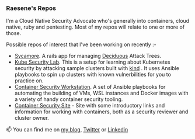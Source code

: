 ### Raesene's Repos

I'm a Cloud Native Security Advocate who's generally into containers, cloud native, ruby and pentesting.  Most of my repos will relate to one or more of those.

Possible repos of interest that I've been working on recently :-

- [Sycamore](https://github.com/raesene/sycamore). A rails app for managing [Deciduous](https://github.com/rpetrich/deciduous) Attack Trees.
- [Kube Security Lab](https://github.com/raesene/kube_security_lab/). This is a setup for learning about Kubernetes security by attacking sample clusters built with [kind](https://github.com/kubernetes-sigs/kind) . It uses Ansible playbooks to spin up clusters with known vulnerbilities for you to practice on.
- [Container Security Workstation](https://github.com/raesene/container_sec_workstation). A set of Ansible playbooks for automating the building of VMs, WSL instances and Docker images with a variety of handy container security tooling.
- [Container Security Site](https://www.container-security.site/) - Site with some introductory links and information for working with containers, both as a security reviewer and cluster owner.



📫 You can find me on [my blog](https://raesene.github.io/), [Twitter](https://twitter.com/raesene/) or [Linkedin](https://www.linkedin.com/in/rorym/)

<!--
**raesene/raesene** is a ✨ _special_ ✨ repository because its `README.md` (this file) appears on your GitHub profile.

Here are some ideas to get you started:

- 🔭 I’m currently working on ...
- 🌱 I’m currently learning ...
- 👯 I’m looking to collaborate on ...
- 🤔 I’m looking for help with ...
- 💬 Ask me about ...
- 📫 How to reach me: ...
- 😄 Pronouns: ...
- ⚡ Fun fact: ...
-->
